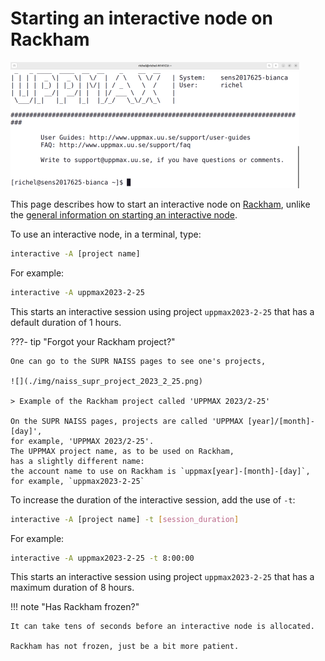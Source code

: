 # Starting an interactive node on Rackham

![Log in to Bianca via a terminal](./img/login_bianca_via_terminal_terminal_462_x_202.png)

This page describes how to start an interactive node on [Rackham](rackham.md),
unlike the [general information on starting an interactive node](start_interactive_node.md).

To use an interactive node, in a terminal, type:

```bash
interactive -A [project name]
```

For example:

```bash
interactive -A uppmax2023-2-25
```

This starts an interactive session using project `uppmax2023-2-25`
that has a default duration of 1 hours.

???- tip "Forgot your Rackham project?"

    One can go to the SUPR NAISS pages to see one's projects,

    ![](./img/naiss_supr_project_2023_2_25.png)

    > Example of the Rackham project called 'UPPMAX 2023/2-25'

    On the SUPR NAISS pages, projects are called 'UPPMAX [year]/[month]-[day]',
    for example, 'UPPMAX 2023/2-25'.
    The UPPMAX project name, as to be used on Rackham,
    has a slightly different name:
    the account name to use on Rackham is `uppmax[year]-[month]-[day]`,
    for example, `uppmax2023-2-25`

To increase the duration of the interactive session,
add the use of `-t`:

```bash
interactive -A [project name] -t [session_duration]
```

For example:

```bash
interactive -A uppmax2023-2-25 -t 8:00:00
```

This starts an interactive session using project `uppmax2023-2-25`
that has a maximum duration of 8 hours.

!!! note "Has Rackham frozen?"

    It can take tens of seconds before an interactive node is allocated.

    Rackham has not frozen, just be a bit more patient.

